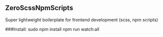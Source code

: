 ## ZeroScssNpmScripts
Super lightweight boilerplate for frontend development (scss, npm scripts)

###Install:
        sudo npm install
        npm run watch:all


